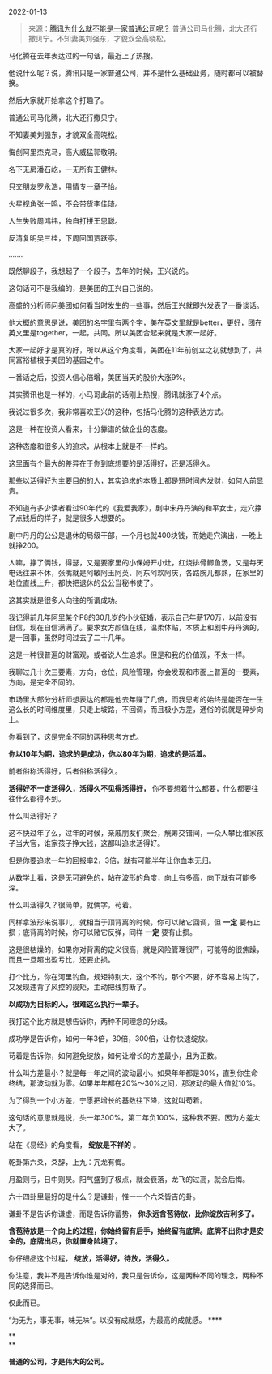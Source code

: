 2022-01-13

> 来源：[腾讯为什么就不能是一家普通公司呢？](http://mp.weixin.qq.com/s?__biz=MzU3NDc5Nzc0NQ==&mid=2247511827&idx=1&sn=4d28496bf6f593a96a12233d80adb513&chksm=fd2e0dcdca5984dbdf30024abb88e2951d29d66131f2193bc038cc5379addb8fb52fca7c8b72&scene=27#wechat_redirect)
> 普通公司马化腾，北大还行撒贝宁。不知妻美刘强东，才貌双全高晓松。

马化腾在去年表达过的一句话，最近上了热搜。  

  

他说什么呢？说，腾讯只是一家普通公司，并不是什么基础业务，随时都可以被替换。

  

然后大家就开始拿这个打趣了。  

  

普通公司马化腾，北大还行撒贝宁。

不知妻美刘强东，才貌双全高晓松。

悔创阿里杰克马，高大威猛郭敬明。

名下无房潘石屹，一无所有王健林。

只交朋友罗永浩，用情专一章子怡。  

火星视角张一鸣，不会带货李佳琦。

人生失败周鸿祎，独自打拼王思聪。

反清复明吴三桂，下周回国贾跃亭。

.......  

  

既然聊段子，我想起了一个段子，去年的时候，王兴说的。  

  

这句话可不是我编的，是美团的王兴自己说的。  

  

高盛的分析师问美团如何看当时发生的一些事，然后王兴就即兴发表了一番谈话。

  

他大概的意思是说，美团的名字里有两个字，美在英文里就是better，更好，团在英文里是together，一起，共同。所以美团合起来就是大家一起好。

  

大家一起好才是真的好，所以从这个角度看，美团在11年前创立之初就想到了，共同富裕植根于美团的基因之中。  

  

一番话之后，投资人信心倍增，美团当天的股价大涨9%。

  

其实腾讯也是一样的，小马哥此前的话刚上热搜，腾讯就涨了4个点。  

  

我说过很多次，我非常喜欢王兴的这种，包括马化腾的这种表达方式。

  

这是一种在投资人看来，十分靠谱的做企业的态度。  

  

这种态度和很多人的追求，从根本上就是不一样的。  

  

这里面有个最大的差异在于你到底想要的是活得好，还是活得久。

  

那些以活得好为主要目的的人，其实追求的本质上都是短时间内发财，如何人前显贵。

  

不知道有多少读者看过90年代的《我爱我家》，剧中宋丹丹演的和平女士，走穴挣了点钱后的样子，就是很多人想要的。

  

剧中丹丹的公公是退休的局级干部，一个月也就400块钱，而她走穴演出，一晚上就挣200。  

  

人嘛，挣了俩钱，得瑟，又是要家里的小保姆开小灶，红烧排骨鲫鱼汤，又是每天电话往来不休，张嘴就是阿敏阿玉阿英、阿东阿欢阿庆，各路腕儿都熟，在家里的地位直线上升，都快把退休的公公当秘书使了。

  

这其实就是很多人向往的所谓成功。

  

我记得前几年阿里某个P8的30几岁的小伙征婚，表示自己年薪170万，以前没有自信，现在自信满满了。要求女方颜值在线，温柔体贴，本质上和剧中丹丹演的，是一回事，虽然时间过去了二十几年。  

  

这是一种很普遍的财富观，或者说人生追求。但是和我的价值观，不太一样。

  

我聊过几十次三要素，方向，仓位，风险管理，你会发现和市面上普遍的一要素，方向，是完全不同的。

  

市场里大部分分析师想表达的都是他去年赚了几倍，而我思考的始终是能否在一生这么长的时间维度里，只走上坡路，不回调，而且极小方差，通俗的说就是碎步向上。

  

你看到了，这是完全不同的两种思考方式。

  

 **你以10年为期，追求的是成功，你以80年为期，追求的是活着。**

  

前者俗称活得好，后者俗称活得久。

  

 **活得好不一定活得久，活得久不见得活得好，** 你不要想着什么都要，什么都要往往什么都得不到。  

  

什么叫活得好？  

  

这不快过年了么，过年的时候，亲戚朋友们聚会，觥筹交错间，一众人攀比谁家孩子当大官，谁家孩子挣大钱，这都叫追求活得好。

  

但是你要追求一年的回报率2，3倍，就有可能半年让你血本无归。

  

从数学上看，这是无可避免的，站在波形的角度，向上有多高，向下就有可能多深。

  

什么叫活得久？很简单，就俩字，苟着。

  

同样拿波形来说事儿，就相当于顶背离的时候，你可以赌它回调，但 **一定** 要有止损；底背离的时候，你可以赌它反弹，同样 **一定** 要有止损。  

  

这是很枯燥的，如果你对背离的定义很高，就是风险管理很严，可能等的很焦躁，而且一旦超出盈亏比，还要止损。

  

打个比方，你在河里钓鱼，规矩特别大，这个不钓，那个不要，好不容易上钩了，又发现违背了风控的规矩，主动把线剪断了。

  

 **以成功为目标的人，很难这么执行一辈子。**

  

我打这个比方就是想告诉你，两种不同理念的分歧。  

  

成功学是告诉你，如何一年3倍，30倍，300倍，让你快速绽放。

  

苟着是告诉你，如何避免绽放，如何让增长的方差最小，且为正数。

  

什么叫方差最小？就是每一年之间的波动最小。如果年年都是30%，直到你生命终结，那波动就为零。如果年年都在20%～30%之间，那波动的最大值就10%。

  

为了得到一个小方差，宁愿把增长的基数往下降，这就叫苟着。

  

这句话的意思就是说，头一年300%，第二年负100%，这种我不要。因为方差太大了。

  

站在《易经》的角度看， **绽放是不祥的** 。

  

乾卦第六爻，爻辞，上九：亢龙有悔。

  

月盈则亏，日中则昃。阳气盛到了极点，就会衰落，龙飞的过高，就会后悔。

  

六十四卦里最好的是什么？是谦卦，惟一一个六爻皆吉的卦。

  

谦卦不是告诉你谦虚，而是告诉你蓄势， **你永远含苞待放，比你绽放吉利多了。**

  

 **含苞待放是一个向上的过程，你始终留有后手，始终留有底牌。底牌不出你才是安全的，底牌出尽，你就置身险境了。**

  

你仔细品这个过程， **绽放，活得好，待放，活得久。**  

  

你注意，我并不是告诉你谁是对的，我只是告诉你，这是两种不同的理念，两种不同的选择而已。  

  

仅此而已。

  

“为无为，事无事，味无味”。以没有成就感，为最高的成就感。 ****

 **  
**

 **普通的公司，才是伟大的公司。**

